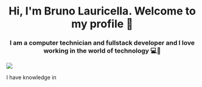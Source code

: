 <h1 align="center"> Hi, I'm Bruno Lauricella. Welcome to my profile 👋 </h1> 


<h3 align="center">I am a computer technician and fullstack developer and I love working in the world of technology 💻🧡 </h3> 

<img src="https://user-images.githubusercontent.com/102839392/189949835-466751f7-7893-4353-8aca-f5bf0248d651.png" align="center"></img>

I have knowledge in 

<!--
**BruLau/BruLau** is a ✨ _special_ ✨ repository because its `README.md` (this file) appears on your GitHub profile.

Here are some ideas to get you started:

- 🔭 I’m currently working on ...
- 🌱 I’m currently learning ...
- 👯 I’m looking to collaborate on ...
- 🤔 I’m looking for help with ...
- 💬 Ask me about ...
- 📫 How to reach me: ...
- 😄 Pronouns: ...
- ⚡ Fun fact: ...
-->
